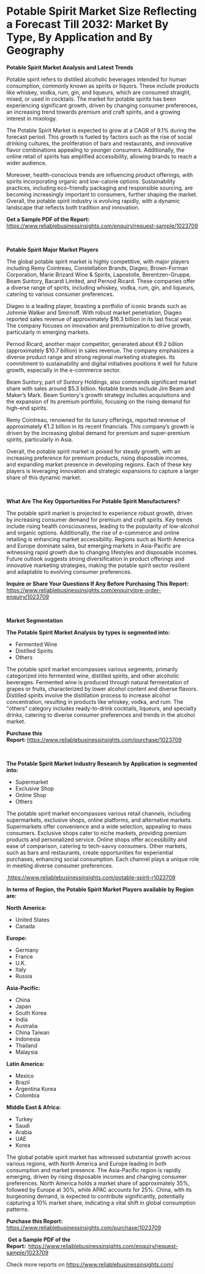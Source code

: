 <p><h1>Potable Spirit Market Size Reflecting a Forecast Till 2032: Market By Type, By Application and By Geography</h1></p><p><strong>Potable Spirit Market Analysis and Latest Trends</strong></p>
<p><p>Potable spirit refers to distilled alcoholic beverages intended for human consumption, commonly known as spirits or liquors. These include products like whiskey, vodka, rum, gin, and liqueurs, which are consumed straight, mixed, or used in cocktails. The market for potable spirits has been experiencing significant growth, driven by changing consumer preferences, an increasing trend towards premium and craft spirits, and a growing interest in mixology.</p><p>The Potable Spirit Market is expected to grow at a CAGR of 9.1% during the forecast period. This growth is fueled by factors such as the rise of social drinking cultures, the proliferation of bars and restaurants, and innovative flavor combinations appealing to younger consumers. Additionally, the online retail of spirits has amplified accessibility, allowing brands to reach a wider audience. </p><p>Moreover, health-conscious trends are influencing product offerings, with spirits incorporating organic and low-calorie options. Sustainability practices, including eco-friendly packaging and responsible sourcing, are becoming increasingly important to consumers, further shaping the market. Overall, the potable spirit industry is evolving rapidly, with a dynamic landscape that reflects both tradition and innovation.</p></p>
<p><strong>Get a Sample PDF of the Report:&nbsp;</strong> <a href="https://www.reliablebusinessinsights.com/enquiry/request-sample/1023709?utm_campaign=2318&utm_medium=2&utm_source=Github&utm_content=ia&utm_term=05032025&utm_id=potable-spirit">https://www.reliablebusinessinsights.com/enquiry/request-sample/1023709</a></p>
<p>&nbsp;</p>
<p><strong>Potable Spirit Major Market Players</strong></p>
<p><p>The global potable spirit market is highly competitive, with major players including Remy Cointreau, Constellation Brands, Diageo, Brown-Forman Corporation, Marie Brizard Wine & Spirits, Lapostolle, Berentzen-Gruppe, Beam Suntory, Bacardi Limited, and Pernod Ricard. These companies offer a diverse range of spirits, including whiskey, vodka, rum, gin, and liqueurs, catering to various consumer preferences.</p><p>Diageo is a leading player, boasting a portfolio of iconic brands such as Johnnie Walker and Smirnoff. With robust market penetration, Diageo reported sales revenue of approximately $16.3 billion in its last fiscal year. The company focuses on innovation and premiumization to drive growth, particularly in emerging markets.</p><p>Pernod Ricard, another major competitor, generated about €9.2 billion (approximately $10.7 billion) in sales revenue. The company emphasizes a diverse product range and strong regional marketing strategies. Its commitment to sustainability and digital initiatives positions it well for future growth, especially in the e-commerce sector.</p><p>Beam Suntory, part of Suntory Holdings, also commands significant market share with sales around $5.3 billion. Notable brands include Jim Beam and Maker’s Mark. Beam Suntory's growth strategy includes acquisitions and the expansion of its premium portfolio, focusing on the rising demand for high-end spirits.</p><p>Remy Cointreau, renowned for its luxury offerings, reported revenue of approximately €1.2 billion in its recent financials. This company’s growth is driven by the increasing global demand for premium and super-premium spirits, particularly in Asia.</p><p>Overall, the potable spirit market is poised for steady growth, with an increasing preference for premium products, rising disposable incomes, and expanding market presence in developing regions. Each of these key players is leveraging innovation and strategic expansions to capture a larger share of this dynamic market.</p></p>
<p>&nbsp;</p>
<p><strong>What Are The Key Opportunities For Potable Spirit Manufacturers?</strong></p>
<p><p>The potable spirit market is projected to experience robust growth, driven by increasing consumer demand for premium and craft spirits. Key trends include rising health consciousness, leading to the popularity of low-alcohol and organic options. Additionally, the rise of e-commerce and online retailing is enhancing market accessibility. Regions such as North America and Europe dominate sales, but emerging markets in Asia-Pacific are witnessing rapid growth due to changing lifestyles and disposable incomes. Future outlook suggests strong diversification in product offerings and innovative marketing strategies, making the potable spirit sector resilient and adaptable to evolving consumer preferences.</p></p>
<p><strong>Inquire or Share Your Questions If Any Before Purchasing This Report:</strong> <a href="https://www.reliablebusinessinsights.com/enquiry/pre-order-enquiry/1023709?utm_campaign=2318&utm_medium=2&utm_source=Github&utm_content=ia&utm_term=05032025&utm_id=potable-spirit">https://www.reliablebusinessinsights.com/enquiry/pre-order-enquiry/1023709</a></p>
<p>&nbsp;</p>
<p><strong>Market Segmentation</strong></p>
<p><strong>The Potable Spirit Market Analysis by types is segmented into:</strong></p>
<p><ul><li>Fermented Wine</li><li>Distilled Spirits</li><li>Others</li></ul></p>
<p><p>The potable spirit market encompasses various segments, primarily categorized into fermented wine, distilled spirits, and other alcoholic beverages. Fermented wine is produced through natural fermentation of grapes or fruits, characterized by lower alcohol content and diverse flavors. Distilled spirits involve the distillation process to increase alcohol concentration, resulting in products like whiskey, vodka, and rum. The "others" category includes ready-to-drink cocktails, liqueurs, and specialty drinks, catering to diverse consumer preferences and trends in the alcohol market.</p></p>
<p><strong>Purchase this Report:&nbsp;</strong><a href="https://www.reliablebusinessinsights.com/purchase/1023709?utm_campaign=2318&utm_medium=2&utm_source=Github&utm_content=ia&utm_term=05032025&utm_id=potable-spirit">https://www.reliablebusinessinsights.com/purchase/1023709</a></p>
<p>&nbsp;</p>
<p><strong>The Potable Spirit Market Industry Research by Application is segmented into:</strong></p>
<p><ul><li>Supermarket</li><li>Exclusive Shop</li><li>Online Shop</li><li>Others</li></ul></p>
<p><p>The potable spirit market encompasses various retail channels, including supermarkets, exclusive shops, online platforms, and alternative markets. Supermarkets offer convenience and a wide selection, appealing to mass consumers. Exclusive shops cater to niche markets, providing premium products and personalized service. Online shops offer accessibility and ease of comparison, catering to tech-savvy consumers. Other markets, such as bars and restaurants, create opportunities for experiential purchases, enhancing social consumption. Each channel plays a unique role in meeting diverse consumer preferences.</p></p>
<p><a href="https://www.reliablebusinessinsights.com/potable-spirit-r1023709?utm_campaign=2318&utm_medium=2&utm_source=Github&utm_content=ia&utm_term=05032025&utm_id=potable-spirit">&nbsp;https://www.reliablebusinessinsights.com/potable-spirit-r1023709</a></p>
<p><strong>In terms of Region, the Potable Spirit Market Players available by Region are:</strong></p>
<p>
    <p> <strong> North America: </strong>
        <ul>
            <li>United States</li>
            <li>Canada</li>
        </ul>
        </p> 
    <p> <strong> Europe: </strong>
        <ul>
            <li>Germany</li>
            <li>France</li>
            <li>U.K.</li>
            <li>Italy</li>
            <li>Russia</li>
        </ul>
        </p> 
    <p> <strong> Asia-Pacific: </strong>
        <ul>
            <li>China</li>
            <li>Japan</li>
            <li>South Korea</li>
            <li>India</li>
            <li>Australia</li>
            <li>China Taiwan</li>
            <li>Indonesia</li>
            <li>Thailand</li>
            <li>Malaysia</li>
        </ul>
        </p> 
    <p> <strong> Latin America: </strong>
        <ul>
            <li>Mexico</li>
            <li>Brazil</li>
            <li>Argentina Korea</li>
            <li>Colombia</li>
        </ul>
        </p> 
    <p> <strong> Middle East & Africa: </strong>
        <ul>
            <li>Turkey</li>
            <li>Saudi</li>
            <li>Arabia</li>
            <li>UAE</li>
            <li>Korea</li>
        </ul>
    </p>
    </p>
<p><p>The global potable spirit market has witnessed substantial growth across various regions, with North America and Europe leading in both consumption and market presence. The Asia-Pacific region is rapidly emerging, driven by rising disposable incomes and changing consumer preferences. North America holds a market share of approximately 35%, followed by Europe at 30%, while APAC accounts for 25%. China, with its burgeoning demand, is expected to contribute significantly, potentially capturing a 10% market share, indicating a vital shift in global consumption patterns.</p></p>
<p><strong>Purchase this Report: </strong><a href="https://www.reliablebusinessinsights.com/purchase/1023709?utm_campaign=2318&utm_medium=2&utm_source=Github&utm_content=ia&utm_term=05032025&utm_id=potable-spirit">https://www.reliablebusinessinsights.com/purchase/1023709</a></p>
<p>&nbsp;<strong>Get a Sample PDF of the Report:&nbsp;&nbsp;</strong><a href="https://www.reliablebusinessinsights.com/enquiry/request-sample/1023709?utm_campaign=2318&utm_medium=2&utm_source=Github&utm_content=ia&utm_term=05032025&utm_id=potable-spirit">https://www.reliablebusinessinsights.com/enquiry/request-sample/1023709</a></p>
<p><strong></strong></p>
<p>Check more reports on <a href="https://www.reliablebusinessinsights.com/?utm_campaign=2318&utm_medium=2&utm_source=Github&utm_content=ia&utm_term=05032025&utm_id=potable-spirit">https://www.reliablebusinessinsights.com/</a></p>